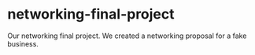 # networking-final-project
Our networking final project. We created a networking proposal for a fake business.
